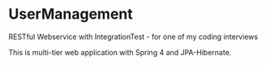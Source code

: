 # UserManagement
RESTful Webservice with IntegrationTest - for one of my coding interviews


This is multi-tier web application with Spring 4 and JPA-Hibernate. 

